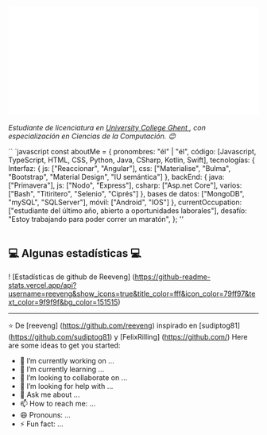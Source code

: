 
<img src = "https://github.com/reeveng/reeveng/blob/master/svg.svg" />


<p> <em> Estudiante de licenciatura en <a href="https://hogent.be"> University College Ghent </a>, con especialización en Ciencias de la Computación. 😊 </br>
</em> </p>


`` `javascript
const aboutMe = {
   pronombres: "él" | "él",
   código: [Javascript, TypeScript, HTML, CSS, Python, Java, CSharp, Kotlin, Swift],
   tecnologías: {
      Interfaz: {
         js: ["Reaccionar", "Angular"],
         css: ["Materialise", "Bulma", "Bootstrap", "Material Design", "IU semántica"]
      },
      backEnd: {
         java: ["Primavera"],
         js: ["Nodo", "Express"],
         csharp: ["Asp.net Core"],
         varios: ["Bash", "Titiritero", "Selenio", "Ciprés"]
      },
      bases de datos: ["MongoDB", "mySQL", "SQLServer"],
      móvil: ["Android", "IOS"]
   },
   currentOccupation: ["estudiante del último año, abierto a oportunidades laborales"],
   desafío: "Estoy trabajando para poder correr un maratón",
};
''
</br> </br>
<h2> 💻 Algunas estadísticas 💻 </h2>

! [Estadísticas de github de Reeveng] (https://github-readme-stats.vercel.app/api?username=reeveng&show_icons=true&title_color=fff&icon_color=79ff97&text_color=9f9f9f&bg_color=151515)

---

⭐️ De [reeveng] (https://github.com/reeveng) inspirado en [sudiptog81] (https://github.com/sudiptog81) y [FelixRilling] (https://github.com/)
Here are some ideas to get you started:

- 🔭 I’m currently working on ...
- 🌱 I’m currently learning ...
- 👯 I’m looking to collaborate on ...
- 🤔 I’m looking for help with ...
- 💬 Ask me about ...
- 📫 How to reach me: ...
- 😄 Pronouns: ...
- ⚡ Fun fact: ...
